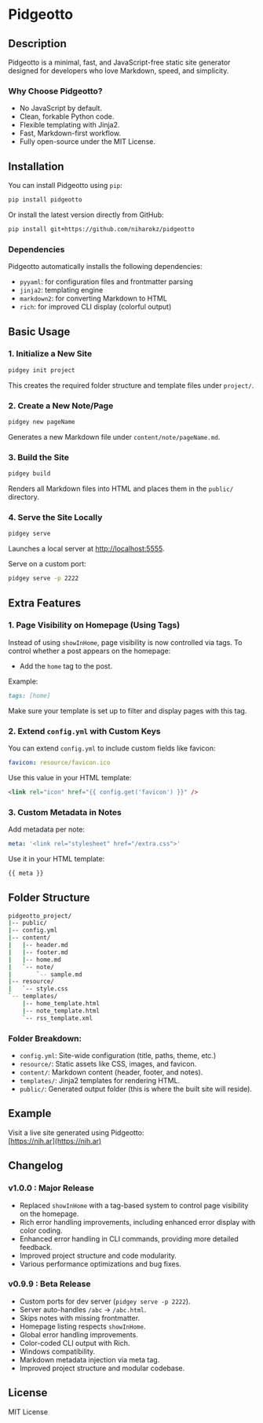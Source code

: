 
# Pidgeotto

## Description
Pidgeotto is a minimal, fast, and JavaScript-free static site generator designed for developers who love Markdown, speed, and simplicity.

### Why Choose Pidgeotto?
- No JavaScript by default.
- Clean, forkable Python code.
- Flexible templating with Jinja2.
- Fast, Markdown-first workflow.
- Fully open-source under the MIT License.

## Installation
You can install Pidgeotto using `pip`:

```bash
pip install pidgeotto
```

Or install the latest version directly from GitHub:

```bash
pip install git+https://github.com/niharokz/pidgeotto
```

### Dependencies
Pidgeotto automatically installs the following dependencies:
- `pyyaml`: for configuration files and frontmatter parsing
- `jinja2`: templating engine
- `markdown2`: for converting Markdown to HTML
- `rich`: for improved CLI display (colorful output)

## Basic Usage

### 1. Initialize a New Site
```bash
pidgey init project
```
This creates the required folder structure and template files under `project/`.

### 2. Create a New Note/Page
```bash
pidgey new pageName
```
Generates a new Markdown file under `content/note/pageName.md`.

### 3. Build the Site
```bash
pidgey build
```
Renders all Markdown files into HTML and places them in the `public/` directory.

### 4. Serve the Site Locally
```bash
pidgey serve
```
Launches a local server at [http://localhost:5555](http://localhost:5555).

Serve on a custom port:
```bash
pidgey serve -p 2222
```

## Extra Features

### 1. Page Visibility on Homepage (Using Tags)
Instead of using `showInHome`, page visibility is now controlled via tags. To control whether a post appears on the homepage:

- Add the `home` tag to the post.

Example:

```markdown
tags: [home]
```

Make sure your template is set up to filter and display pages with this tag.

### 2. Extend `config.yml` with Custom Keys
You can extend `config.yml` to include custom fields like favicon:

```yaml
favicon: resource/favicon.ico
```

Use this value in your HTML template:

```html
<link rel="icon" href="{{ config.get('favicon') }}" />
```

### 3. Custom Metadata in Notes
Add metadata per note:

```yaml
meta: '<link rel="stylesheet" href="/extra.css">'
```

Use it in your HTML template:

```html
{{ meta }}
```

## Folder Structure

```bash
pidgeotto_project/
|-- public/
|-- config.yml
|-- content/
|   |-- header.md
|   |-- footer.md
|   |-- home.md
|   `-- note/
|       `-- sample.md
|-- resource/
|   `-- style.css
`-- templates/
    |-- home_template.html
    |-- note_template.html
    `-- rss_template.xml
```

### Folder Breakdown:
- `config.yml`: Site-wide configuration (title, paths, theme, etc.)
- `resource/`: Static assets like CSS, images, and favicon.
- `content/`: Markdown content (header, footer, and notes).
- `templates/`: Jinja2 templates for rendering HTML.
- `public/`: Generated output folder (this is where the built site will reside).

## Example
Visit a live site generated using Pidgeotto:  
[https://nih.ar](https://nih.ar)

## Changelog

### v1.0.0 : Major Release
- Replaced `showInHome` with a tag-based system to control page visibility on the homepage.
- Rich error handling improvements, including enhanced error display with color coding.
- Enhanced error handling in CLI commands, providing more detailed feedback.
- Improved project structure and code modularity.
- Various performance optimizations and bug fixes.

### v0.9.9 : Beta Release
- Custom ports for dev server (`pidgey serve -p 2222`).
- Server auto-handles `/abc` → `/abc.html`.
- Skips notes with missing frontmatter.
- Homepage listing respects `showInHome`.
- Global error handling improvements.
- Color-coded CLI output with Rich.
- Windows compatibility.
- Markdown metadata injection via meta tag.
- Improved project structure and modular codebase.

## License
MIT License
